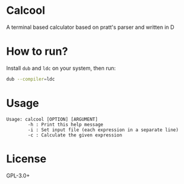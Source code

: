 # Calcool

A terminal based calculator based on pratt's parser and written in D

# How to run?

Install `dub` and `ldc` on your system, then run:

```bash
dub --compiler=ldc
```

# Usage

```
Usage: calcool [OPTION] [ARGUMENT]
        -h : Print this help message
        -i : Set input file (each expression in a separate line)
        -c : Calculate the given expression
```

# License

GPL-3.0+
